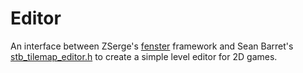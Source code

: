 # Editor

An interface between ZSerge's [fenster][] framework and Sean Barret's [stb_tilemap_editor.h][]
to create a simple level editor for 2D games.

[fenster]: https://github.com/zserge/fenster
[stb_tilemap_editor.h]: https://github.com/nothings/stb/blob/master/stb_tilemap_editor.h

